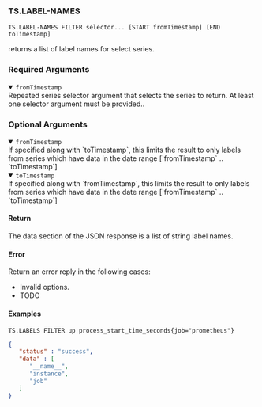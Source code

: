### TS.LABEL-NAMES
```
TS.LABEL-NAMES FILTER selector... [START fromTimestamp] [END toTimestamp]
```
returns a list of label names for select series.

### Required Arguments
<details open><summary><code>fromTimestamp</code></summary>
Repeated series selector argument that selects the series to return. At least one selector argument must be provided..
</details>

### Optional Arguments
<details open><summary><code>fromTimestamp</code></summary>
If specified along with `toTimestamp`, this limits the result to only labels from series which
have data in the date range [`fromTimestamp` .. `toTimestamp`]
</details>

<details open><summary><code>toTimestamp</code></summary>
If specified along with `fromTimestamp`, this limits the result to only labels from series which
have data in the date range [`fromTimestamp` .. `toTimestamp`]
</details>

#### Return

The data section of the JSON response is a list of string label names.

#### Error

Return an error reply in the following cases:

- Invalid options.
- TODO

#### Examples

```
TS.LABELS FILTER up process_start_time_seconds{job="prometheus"}
```
```json
{
   "status" : "success",
   "data" : [
      "__name__",
      "instance",
      "job"
   ]
}
```